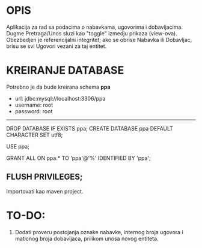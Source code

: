 # OPIS
Aplikacija za rad sa podacima o nabavkama, ugovorima i dobavljacima.
Dugme Pretraga/Unos sluzi kao "toggle" izmedju prikaza (view-ova).
Obezbedjen je referencijalni integritet; ako se obrise Nabavka ili Dobavljac, brisu se svi Ugovori vezani za taj entitet.

# KREIRANJE DATABASE
Potrebno je da bude kreirana schema **ppa**
- url: jdbc:mysql://localhost:3306/ppa
- username: root
- password: root

----------------------------------------------------
DROP DATABASE IF EXISTS ppa;
CREATE DATABASE ppa DEFAULT CHARACTER SET utf8;

USE ppa;

GRANT ALL ON ppa.* TO 'ppa'@'%' IDENTIFIED BY 'ppa';

FLUSH PRIVILEGES;
----------------------------------------------------

Importovati kao maven project.


# TO-DO: 
1. Dodati proveru postojanja oznake nabavke, internog broja ugovora i maticnog broja dobavljaca, prilikom unosa novog entiteta.
